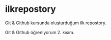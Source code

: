 # ilkrepostory
 Git & Github kursunda oluşturduğum ilk repostory.

Git & Github öğreniyorum 2. kısım.

